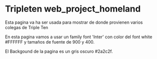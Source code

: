 # Tripleten web_project_homeland

Esta pagina va ha ser usada para mostrar de donde provienen varios colegas de Triple Ten

En esta pagina vamos a usar un family font 'Inter' con color del font white #FFFFFF y tamaños de fuente de 900 y 400.

El Backgound de la pagina es un gris oscuro #2a2c2f.
